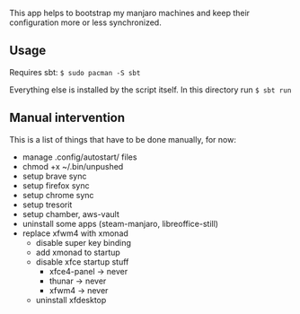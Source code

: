This app helps to bootstrap my manjaro machines and keep their
configuration more or less synchronized.

## Usage

Requires sbt:
`$ sudo pacman -S sbt`

Everything else is installed by the script itself. In this directory run `$ sbt run`

## Manual intervention

This is a list of things that have to be done manually, for now:

- manage .config/autostart/ files
- chmod +x ~/.bin/unpushed
- setup brave sync
- setup firefox sync
- setup chrome sync
- setup tresorit
- setup chamber, aws-vault
- uninstall some apps (steam-manjaro, libreoffice-still)
- replace xfwm4 with  xmonad
  - disable super key binding
  - add xmonad to startup
  - disable xfce startup stuff
    - xfce4-panel -> never
    - thunar -> never
    - xfwm4 -> never
  - uninstall xfdesktop
